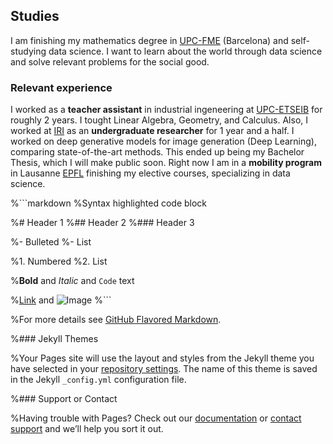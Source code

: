 ## Studies

I am finishing my mathematics degree in [UPC-FME](https://fme.upc.edu/es) (Barcelona) and self-studying data science. I want to learn about the world through data science and solve relevant problems for the social good.

### Relevant experience

I worked as a **teacher assistant** in industrial ingeneering at [UPC-ETSEIB](https://etseib.upc.edu/ca) for roughly 2 years. I tought Linear Algebra, Geometry, and Calculus. Also, I worked at [IRI](https://www.iri.upc.edu/) as an **undergraduate researcher** for 1 year and a half. I worked on deep generative models for image generation (Deep Learning), comparing state-of-the-art methods. This ended up being my Bachelor Thesis, which I will make public soon. Right now I am in a **mobility program** in Lausanne [EPFL](https://www.epfl.ch/en/) finishing my elective courses, specializing in data science.


%```markdown
%Syntax highlighted code block

%# Header 1
%## Header 2
%### Header 3

%- Bulleted
%- List

%1. Numbered
%2. List

%**Bold** and _Italic_ and `Code` text

%[Link](url) and ![Image](src)
%```

%For more details see [GitHub Flavored Markdown](https://guides.github.com/features/mastering-markdown/).

%### Jekyll Themes

%Your Pages site will use the layout and styles from the Jekyll theme you have selected in your [repository settings](https://github.com/VictorSP17/website/settings). The name of this theme is saved in the Jekyll `_config.yml` configuration file.

%### Support or Contact

%Having trouble with Pages? Check out our [documentation](https://help.github.com/categories/github-pages-basics/) or [contact support](https://github.com/contact) and we’ll help you sort it out.
